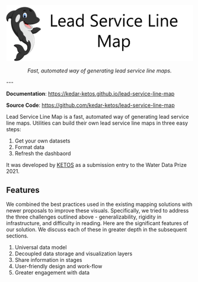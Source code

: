 <p align="center">
  <a href="https://kedar-ketos.github.io/lead-service-line-map"><img src="https://raw.githubusercontent.com/kedar-ketos/lead-service-line-map/main/docs/images/logo.png" alt="Lead Service Line Map"></a>
</p>
<p align="center">
    <em>Fast, automated way of generating lead service line maps.</em>
</p>
---

**Documentation**: <a href="https://kedar-ketos.github.io/lead-service-line-map" target="_blank">https://kedar-ketos.github.io/lead-service-line-map</a>

**Source Code**: <a href="https://github.com/kedar-ketos/lead-service-line-map" target="_blank">https://github.com/kedar-ketos/lead-service-line-map</a>


Lead Service Line Map is a fast, automated way of generating lead service line maps. Utilities can build their own lead service line maps in three easy steps:

1. Get your own datasets
2. Format data
3. Refresh the dashbaord

It was developed by [KETOS](https://ketos.co) as a submission entry to the Water Data Prize 2021.


## Features

We combined the best practices used in the existing mapping solutions with newer proposals to improve these visuals. Specifically, we tried to address the three challenges outlined above - generalizability, rigidity in infrastructure, and difficulty in reading. Here are the significant features of our solution. We discuss each of these in greater depth in the subsequent sections.

1. Universal data model
2. Decoupled data storage and visualization layers
3. Share information in stages
4. User-friendly design and work-flow
5. Greater engagement with data